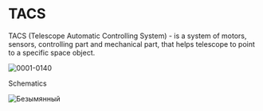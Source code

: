 # TACS
TACS (Telescope Automatic Controlling System) - is a system of motors, sensors, controlling part and mechanical part, that helps telescope to point to a specific space object.

![0001-0140](https://user-images.githubusercontent.com/60188174/119548752-5a353280-bdb8-11eb-884a-e75a1ddb9863.gif)


Schematics

![Безымянный](https://user-images.githubusercontent.com/60188174/119797920-7fcb5480-befc-11eb-80b8-9d3ff1b491bf.png)
